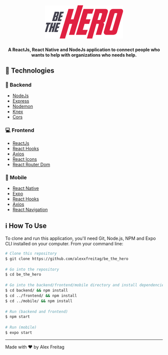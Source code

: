 <h1 align="center">
    <img alt="Be The Hero" width="250px" src="images/logo.svg"  />
</h1>

<h4 align="center">
  A ReactJs, React Native and NodeJs application to connect people who wants to help with organizations who needs help.
</h4>

## :rocket: Technologies

### :closed_lock_with_key: Backend

- [NodeJs](https://nodejs.org/en/)
- [Express](https://expressjs.com/)
- [Nodemon](https://nodemon.io/)
- [Knex](http://knexjs.org/)
- [Cors](https://github.com/expressjs/cors)

### :computer: Frontend

 - [ReactJs](https://pt-br.reactjs.org/)
 - [React Hooks](https://pt-br.reactjs.org/docs/hooks-intro.html)
 - [Axios](https://github.com/axios/axios)
 - [React Icons](https://react-icons.netlify.com/#/)
 - [React Router Dom](https://reacttraining.com/react-router/web/guides/quick-start)

### :iphone: Mobile

 - [React Native](https://reactnative.dev/)
 - [Expo](https://expo.io/)
 - [React Hooks](https://pt-br.reactjs.org/docs/hooks-intro.html)
 - [Axios](https://github.com/axios/axios)
 - [React Navigation](https://reactnavigation.org/)
  
## :information_source: How To Use

To clone and run this application, you'll need Git, Node.js, NPM and Expo CLI installed on your computer. From your command line:

```bash
# Clone this repository
$ git clone https://github.com/alexxfreitag/be_the_hero

# Go into the repository
$ cd be_the_hero

# Go into the backend/frontend/mobile directory and install dependencies
$ cd backend/ && npm install
$ cd ../frontend/ && npm install
$ cd ../mobile/ && npm install

# Run (backend and frontend)
$ npm start

# Run (mobile)
$ expo start
```

---

Made with ♥ by Alex Freitag 
